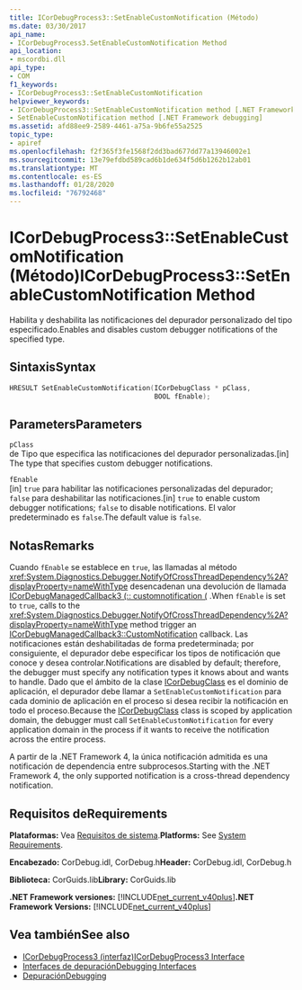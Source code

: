 ```yaml
---
title: ICorDebugProcess3::SetEnableCustomNotification (Método)
ms.date: 03/30/2017
api_name:
- ICorDebugProcess3.SetEnableCustomNotification Method
api_location:
- mscordbi.dll
api_type:
- COM
f1_keywords:
- ICorDebugProcess3::SetEnableCustomNotification
helpviewer_keywords:
- ICorDebugProcess3::SetEnableCustomNotification method [.NET Framework debugging]
- SetEnableCustomNotification method [.NET Framework debugging]
ms.assetid: afd88ee9-2589-4461-a75a-9b6fe55a2525
topic_type:
- apiref
ms.openlocfilehash: f2f365f3fe1568f2dd3bad677dd77a13946002e1
ms.sourcegitcommit: 13e79efdbd589cad6b1de634f5d6b1262b12ab01
ms.translationtype: MT
ms.contentlocale: es-ES
ms.lasthandoff: 01/28/2020
ms.locfileid: "76792468"
---
```

# <a name="icordebugprocess3setenablecustomnotification-method"></a><span data-ttu-id="f5a68-102">ICorDebugProcess3::SetEnableCustomNotification (Método)</span><span class="sxs-lookup"><span data-stu-id="f5a68-102">ICorDebugProcess3::SetEnableCustomNotification Method</span></span>
<span data-ttu-id="f5a68-103">Habilita y deshabilita las notificaciones del depurador personalizado del tipo especificado.</span><span class="sxs-lookup"><span data-stu-id="f5a68-103">Enables and disables custom debugger notifications of the specified type.</span></span>  
  
## <a name="syntax"></a><span data-ttu-id="f5a68-104">Sintaxis</span><span class="sxs-lookup"><span data-stu-id="f5a68-104">Syntax</span></span>  
  
```cpp  
HRESULT SetEnableCustomNotification(ICorDebugClass * pClass,  
                                    BOOL fEnable);  
```  
  
## <a name="parameters"></a><span data-ttu-id="f5a68-105">Parameters</span><span class="sxs-lookup"><span data-stu-id="f5a68-105">Parameters</span></span>  
 `pClass`  
 <span data-ttu-id="f5a68-106">de Tipo que especifica las notificaciones del depurador personalizadas.</span><span class="sxs-lookup"><span data-stu-id="f5a68-106">[in] The type that specifies custom debugger notifications.</span></span>  
  
 `fEnable`  
 <span data-ttu-id="f5a68-107">[in] `true` para habilitar las notificaciones personalizadas del depurador; `false` para deshabilitar las notificaciones.</span><span class="sxs-lookup"><span data-stu-id="f5a68-107">[in] `true` to enable custom debugger notifications; `false` to disable notifications.</span></span> <span data-ttu-id="f5a68-108">El valor predeterminado es `false`.</span><span class="sxs-lookup"><span data-stu-id="f5a68-108">The default value is `false`.</span></span>  
  
## <a name="remarks"></a><span data-ttu-id="f5a68-109">Notas</span><span class="sxs-lookup"><span data-stu-id="f5a68-109">Remarks</span></span>  
 <span data-ttu-id="f5a68-110">Cuando `fEnable` se establece en `true`, las llamadas al método <xref:System.Diagnostics.Debugger.NotifyOfCrossThreadDependency%2A?displayProperty=nameWithType> desencadenan una devolución de llamada [ICorDebugManagedCallback3 (:: customnotification (](icordebugmanagedcallback3-customnotification-method.md) .</span><span class="sxs-lookup"><span data-stu-id="f5a68-110">When `fEnable` is set to `true`, calls to the <xref:System.Diagnostics.Debugger.NotifyOfCrossThreadDependency%2A?displayProperty=nameWithType> method trigger an [ICorDebugManagedCallback3::CustomNotification](icordebugmanagedcallback3-customnotification-method.md) callback.</span></span> <span data-ttu-id="f5a68-111">Las notificaciones están deshabilitadas de forma predeterminada; por consiguiente, el depurador debe especificar los tipos de notificación que conoce y desea controlar.</span><span class="sxs-lookup"><span data-stu-id="f5a68-111">Notifications are disabled by default; therefore, the debugger must specify any notification types it knows about and wants to handle.</span></span> <span data-ttu-id="f5a68-112">Dado que el ámbito de la clase [ICorDebugClass](icordebug-interface.md) es el dominio de aplicación, el depurador debe llamar a `SetEnableCustomNotification` para cada dominio de aplicación en el proceso si desea recibir la notificación en todo el proceso.</span><span class="sxs-lookup"><span data-stu-id="f5a68-112">Because the [ICorDebugClass](icordebug-interface.md) class is scoped by application domain, the debugger must call `SetEnableCustomNotification` for every application domain in the process if it wants to receive the notification across the entire process.</span></span>  
  
 <span data-ttu-id="f5a68-113">A partir de la .NET Framework 4, la única notificación admitida es una notificación de dependencia entre subprocesos.</span><span class="sxs-lookup"><span data-stu-id="f5a68-113">Starting with the .NET Framework 4, the only supported notification is a cross-thread dependency notification.</span></span>  
  
## <a name="requirements"></a><span data-ttu-id="f5a68-114">Requisitos de</span><span class="sxs-lookup"><span data-stu-id="f5a68-114">Requirements</span></span>  
 <span data-ttu-id="f5a68-115">**Plataformas:** Vea [Requisitos de sistema](../../../../docs/framework/get-started/system-requirements.md).</span><span class="sxs-lookup"><span data-stu-id="f5a68-115">**Platforms:** See [System Requirements](../../../../docs/framework/get-started/system-requirements.md).</span></span>  
  
 <span data-ttu-id="f5a68-116">**Encabezado:** CorDebug.idl, CorDebug.h</span><span class="sxs-lookup"><span data-stu-id="f5a68-116">**Header:** CorDebug.idl, CorDebug.h</span></span>  
  
 <span data-ttu-id="f5a68-117">**Biblioteca:** CorGuids.lib</span><span class="sxs-lookup"><span data-stu-id="f5a68-117">**Library:** CorGuids.lib</span></span>  
  
 <span data-ttu-id="f5a68-118">**.NET Framework versiones:** [!INCLUDE[net_current_v40plus](../../../../includes/net-current-v40plus-md.md)]</span><span class="sxs-lookup"><span data-stu-id="f5a68-118">**.NET Framework Versions:** [!INCLUDE[net_current_v40plus](../../../../includes/net-current-v40plus-md.md)]</span></span>  
  
## <a name="see-also"></a><span data-ttu-id="f5a68-119">Vea también</span><span class="sxs-lookup"><span data-stu-id="f5a68-119">See also</span></span>

- [<span data-ttu-id="f5a68-120">ICorDebugProcess3 (interfaz)</span><span class="sxs-lookup"><span data-stu-id="f5a68-120">ICorDebugProcess3 Interface</span></span>](icordebugprocess3-interface.md)
- [<span data-ttu-id="f5a68-121">Interfaces de depuración</span><span class="sxs-lookup"><span data-stu-id="f5a68-121">Debugging Interfaces</span></span>](debugging-interfaces.md)
- [<span data-ttu-id="f5a68-122">Depuración</span><span class="sxs-lookup"><span data-stu-id="f5a68-122">Debugging</span></span>](index.md)
